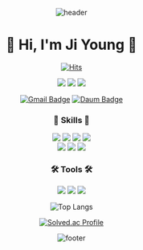 <div align="center">


<!-- 타이핑 글씨 -->
<!--[![Typing SVG](https://readme-typing-svg.herokuapp.com/?color=4f4f4f&lines=Thank+you+for+visiting!&font=Caveat&size=40)](https://git.io/typing-svg)-->

<!-- header -->

<!-- upside wave -->
![header](https://capsule-render.vercel.app/api?type=waving&color=0:4c616d,40:bdc8cd,70:efe6e4,100:dfe8e8&text=&animation=fadeIn&fontSize=40&fontAlignY=50&fontAlign=67&height=150&fontColor=4c444f)

# 🌿 Hi, I'm Ji Young 🌿

<!-- hits -->
[![Hits](https://hits.seeyoufarm.com/api/count/incr/badge.svg?url=https%3A%2F%2Fgithub.com%2Fseojireung&count_bg=%2330BE52&title_bg=%23386236&icon=github.svg&icon_color=%23E7E7E7&title=Github&edge_flat=true)](https://hits.seeyoufarm.com)

<!-- blog etc -->
<a href="https://github.com/seojireung"><img src="https://img.shields.io/badge/- seojireung-181717?style=flat-square&logo=GitHub&logoColor=white&link=https://github.com/seojireung"/></a>  <a href="https://jygarden.tistory.com/"><img src="https://img.shields.io/badge/- TechBlog-000000?style=flat-square&logo=Tistory&logoColor=white&link=https://jygarden.tistory.com/"/></a>  <a href=""><img src="https://img.shields.io/badge/- Portfolio-000000?style=flat-square&logo=Notion&logoColor=white&link="/></a>
<!-- contact -->
[![Gmail Badge](https://img.shields.io/badge/Gmail-d14836?style=flat-square&logo=Gmail&logoColor=white&link=mailto:seojy1259@gmail.com)](mailto:seojy1259@gmail.com)  [![Daum Badge](https://img.shields.io/badge/-Daum%20Mail-1186ed?style=flat-square&logo=Minutemailer&logoColor=white&link=mailto:jiyeong5599@daum.net
)](mailto:jiyeong5599@daum.net)

### 💪 Skills 💪

<img src="https://img.shields.io/badge/Java-007396?style=flat-square&logo=java&logoColor=white"/>  <img src="https://img.shields.io/badge/HTML5-E34F26?style=flat-square&logo=html5&logoColor=white"/>  <img src="https://img.shields.io/badge/CSS3-1572B6?style=flat-square&logo=css3&logoColor=white"/>  <img src="https://img.shields.io/badge/JavaScript-F7DF1E?style=flat-square&logo=JavaScript&logoColor=white"/>  
<img src="https://img.shields.io/badge/Oracle-F80000?style=flat-square&logo=Oracle&logoColor=white"/>  <img src="https://img.shields.io/badge/Spring-6DB33F?style=flat-square&logo=Spring&logoColor=white"/>  <img src="https://img.shields.io/badge/Spring Boot-6DB33F?style=flat-square&logo=Spring Boot&logoColor=white"/>

### 🛠 Tools 🛠

<img src="https://img.shields.io/badge/Eclipse%20IDE-2C2255?style=flat-square&logo=Eclipse IDE&logoColor=white"/>  <img src="https://img.shields.io/badge/Visual%20Studio%20Code-007ACC?style=flat-square&logo=Visual Studio Code&logoColor=white"/>  <img src="https://img.shields.io/badge/Sourcetree-0052CC?style=flat-square&logo=Sourcetree&logoColor=white"/>

<!-- languages -->

![Top Langs](https://github-readme-stats.vercel.app/api/top-langs/?username=seojireung&layout=compact&theme=tokyonight)</br>
<!-- 백준티어 -->
[![Solved.ac Profile](http://mazassumnida.wtf/api/v2/generate_badge?boj=seo1259)](https://solved.ac/seo1259/)
<!-- stats -->
<!--![Seojireung's GitHub stats](https://github-readme-stats.vercel.app/api?username=seojireung&show_icons=true&theme=tokyonight)-->
<!--![Seojireung's GitHub stats](https://github-readme-stats.vercel.app/api?username=seojireung&show_icons=true&theme=tokyonight)-->


<!--footer-->
<!-- downside wave -->
![footer](https://capsule-render.vercel.app/api?type=waving&color=0:4c616d,40:676c75,50:b4a4aa,60:e6d4d2,70:efe6e4,100:bdc8cd&height=120&animation=fadeIn&section=footer&fontAlign=65&fontSize=40&fontColor=4c444f)

</div>
